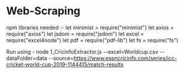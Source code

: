 # Web-Scraping
npm libraries needed :- 
let minimist = require("minimist")
let axios = require("axios")
let jsdom = require("jsdom")
let excel = require("excel4node")
let pdf = require("pdf-lib")
let fs = require("fs")

Run using - node 1_CricinfoExtractor.js --excel=Worldcup.csv --dataFolder=data --source=https://www.espncricinfo.com/series/icc-cricket-world-cup-2019-1144415/match-results 
